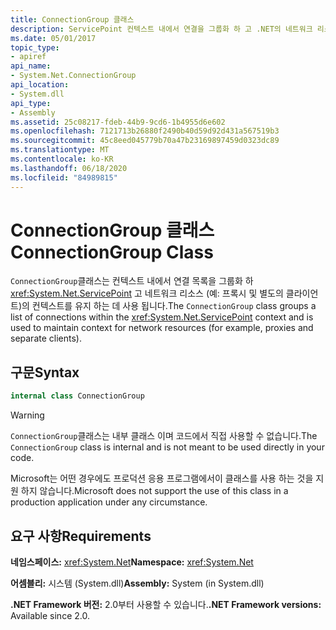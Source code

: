 ```yaml
---
title: ConnectionGroup 클래스
description: ServicePoint 컨텍스트 내에서 연결을 그룹화 하 고 .NET의 네트워크 리소스에 대 한 컨텍스트를 유지 하는 데 사용 되는 ConnectionGroup 클래스에 대해 알아봅니다.
ms.date: 05/01/2017
topic_type:
- apiref
api_name:
- System.Net.ConnectionGroup
api_location:
- System.dll
api_type:
- Assembly
ms.assetid: 25c08217-fdeb-44b9-9cd6-1b4955d6e602
ms.openlocfilehash: 7121713b26880f2490b40d59d92d431a567519b3
ms.sourcegitcommit: 45c8eed045779b70a47b23169897459d0323dc89
ms.translationtype: MT
ms.contentlocale: ko-KR
ms.lasthandoff: 06/18/2020
ms.locfileid: "84989815"
---
```

# <a name="connectiongroup-class"></a><span data-ttu-id="fd6ad-103">ConnectionGroup 클래스</span><span class="sxs-lookup"><span data-stu-id="fd6ad-103">ConnectionGroup Class</span></span>

<span data-ttu-id="fd6ad-104">`ConnectionGroup`클래스는 컨텍스트 내에서 연결 목록을 그룹화 하 <xref:System.Net.ServicePoint> 고 네트워크 리소스 (예: 프록시 및 별도의 클라이언트)의 컨텍스트를 유지 하는 데 사용 됩니다.</span><span class="sxs-lookup"><span data-stu-id="fd6ad-104">The `ConnectionGroup` class groups a list of connections within the <xref:System.Net.ServicePoint> context and is used to maintain context for network resources (for example, proxies and separate clients).</span></span>

## <a name="syntax"></a><span data-ttu-id="fd6ad-105">구문</span><span class="sxs-lookup"><span data-stu-id="fd6ad-105">Syntax</span></span>
  
```csharp  
internal class ConnectionGroup
```

> [!WARNING]
> <span data-ttu-id="fd6ad-106">`ConnectionGroup`클래스는 내부 클래스 이며 코드에서 직접 사용할 수 없습니다.</span><span class="sxs-lookup"><span data-stu-id="fd6ad-106">The `ConnectionGroup` class is internal and is not meant to be used directly in your code.</span></span>
>
> <span data-ttu-id="fd6ad-107">Microsoft는 어떤 경우에도 프로덕션 응용 프로그램에서이 클래스를 사용 하는 것을 지원 하지 않습니다.</span><span class="sxs-lookup"><span data-stu-id="fd6ad-107">Microsoft does not support the use of this class in a production application under any circumstance.</span></span>

## <a name="requirements"></a><span data-ttu-id="fd6ad-108">요구 사항</span><span class="sxs-lookup"><span data-stu-id="fd6ad-108">Requirements</span></span>

<span data-ttu-id="fd6ad-109">**네임스페이스:** <xref:System.Net></span><span class="sxs-lookup"><span data-stu-id="fd6ad-109">**Namespace:** <xref:System.Net></span></span>

<span data-ttu-id="fd6ad-110">**어셈블리:** 시스템 (System.dll)</span><span class="sxs-lookup"><span data-stu-id="fd6ad-110">**Assembly:** System (in System.dll)</span></span>

<span data-ttu-id="fd6ad-111">**.NET Framework 버전:** 2.0부터 사용할 수 있습니다.</span><span class="sxs-lookup"><span data-stu-id="fd6ad-111">**.NET Framework versions:** Available since 2.0.</span></span>
